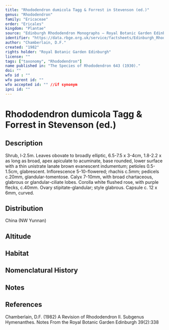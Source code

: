 ```yaml
---
title: "Rhododendron dumicola Tagg & Forrest in Stevenson (ed.)"
genus: "Rhododendron"
family: "Ericaceae"
order: "Ericales"
kingdom: "Plantae"
source: "Edinburgh Rhododendron Monographs – Royal Botanic Garden Edinburgh"
identifier: "https://data.rbge.org.uk/service/factsheets/Edinburgh_Rhododendron_Monographs.xhtml"
author: "Chamberlain, D.F."
created: "1982"
rights holder: "Royal Botanic Garden Edinburgh"
license: ""
tags: ["taxonomy", "Rhododendron"]
name published in: "The Species of Rhododendron 643 (1930)."
doi: ""
wfo id : ""
wfo parent id: ""
wfo accepted id: "" //if synonym                      
ipni id: ""
---
```


                       

# Rhododendron dumicola Tagg & Forrest in Stevenson (ed.)

## Description
Shrub, l-2.5m. Leaves obovate to broadly elliptic, 6.5-7.5 x 3-4cm, 1.8-2.2 x as long as broad, apex apiculate to acuminate, base rounded, lower surface with a thin unistrate lanate brown evanescent indumentum; petioles 0.5-1.5cm, glabrescent. Inflorescence 5-10-flowered; rhachis c.5mm; pedicels c.20mm, glandular-tomentose. Calyx 7-10mm, with broad chartaceous, glabrous or glandular-ciliate lobes. Corolla white flushed rose, with purple flecks, c.40mm. Ovary stipitate-glandular; style glabrous. Capsule c. 12 x 6mm, curved.

## Distribution
China (NW Yunnan)

## Altitude


## Habitat


## Nomenclatural History

                       
## Notes


## References

Chamberlain, D.F. (1982) A Revision of Rhododendron II. Subgenus Hymenanthes. Notes From the Royal Botanic Garden Edinburgh 39(2):338
